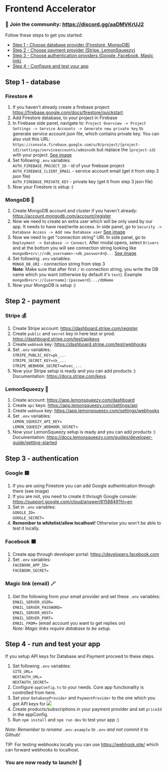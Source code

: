 # Frontend Accelerator
### 📣 Join the community: https://discord.gg/aaDMVKrUJ2

Follow these steps to get you started:
- [Step 1 - Choose database provider (Firestore, MongoDB)](#step-1---database)
- [Step 2 - Choose payment provider (Stripe, LemonSqueezy)](#step-2---payment)
- [Step 3 - Choose authentication providers (Google, Facebook, Magic link)](#step-3---authentication)
- [Step 4 - Configure and test your app](#step-4---run-and-test-your-app)
## Step 1 - database
### Firestore 🔥
1. If you haven't already create a firebase project: https://firebase.google.com/docs/firestore/quickstart.
2. Add Firestore database, to your project in Firebase
3. In Firebase side panel, navigate to: `Project Overview -> Project Settings -> Service Accounts -> Generate new private key` to generate service account json file, which contains private key. You can also visit this URL: `https://console.firebase.google.com/u/0/project/{project-id}/settings/serviceaccounts/adminsdk` but replace the `{project-id}` with your project.
[See image](https://i.ibb.co/x7zCDCj/Screenshot-2024-08-28-at-20-54-39.png)
4. Set following `.env` variables: <br />
`AUTH_FIREBASE_PROJECT_ID` - id of your firebase project<br />
`AUTH_FIREBASE_CLIENT_EMAIL` - service account email (get it from step 3 json file) <br />
`AUTH_FIREBASE_PRIVATE_KEY` - private key (get it from step 3 json file)
5. Now your Firestore is setup :)

### MongoDB 🧩
1. Create MongoDB account and cluster if you haven't already: https://account.mongodb.com/account/register
2. Now we need to create an extra user which will be only used by our app. It needs to have read/write access. In side panel, go to `Security -> Database Access -> Add new Database user`
[See image](https://i.ibb.co/BPk2wKT/mongo-setup-1.png)
3. Now we need to get "connection string" URI. In side panel, go to `Deployment -> Database -> Connect`. After modal opens, select `Drivers` and at the bottom you will see connection string looking like `mongodb+srv://<db_username>:<db_password>@...`
[See image](https://i.ibb.co/179rHFQ/mongo-setup-2.png)
4. Set following `.env` variables: <br />
`MONGO_DB_URI` - connection string from step 3 <br />
**Note**: Make sure that after first `/` in connection string, you write the DB name which you want (otherwise by default it's `test`). Example `mongodb+srv://{username}:{password}.../dbName`
5. Now your MongoDB is setup :)

## Step 2 - payment
### Stripe 💰
1. Create Stripe account: https://dashboard.stripe.com/register
2. Create `public` and `secret` key in here test or prod: https://dashboard.stripe.com/test/apikeys
3. Create `webhook` key: https://dashboard.stripe.com/test/webhooks 
4. Set `.env` variables:<br/>
`STRIPE_PUBLIC_KEY=pk_...` <br/>
`STRIPE_SECRET_KEY=sk_...` <br/>
`STRIPE_WEBHOOK_SECRET=whsec_...`
5. Now your Stripe setup is ready and you can add products :)
Documentation: https://docs.stripe.com/keys

### LemonSqueezy 🍋
1. Create account: https://app.lemonsqueezy.com/dashboard
2. Create `api` keys: https://app.lemonsqueezy.com/settings/api
3. Create `webhook` key: https://app.lemonsqueezy.com/settings/webhooks
4. Set `.env` variables:<br/>
`LEMON_SQUEEZY_API_KEY=` <br />
`LEMON_SQUEEZY_WEBHOOK_SECRET`=<br />
5. Now your LemonSqueezy setup is ready and you can add products :)
Documentation: https://docs.lemonsqueezy.com/guides/developer-guide/getting-started


## Step 3 - authentication
### Google 🟨

1. If you are using Firestore you can add Google authentication through there (see image)
2. If you are not, you need to create it through Google console: https://support.google.com/cloud/answer/6158849?hl=en 
3. Set in `.env` variables:<br/>
`GOOGLE_ID=` <br/>
`GOOGLE_SECRET=`<br/>
3. **Remember to whitelist/allow localhost!** Otherwise you won't be able to test it locally.


### Facebook 🟦
1. Create app through developer portal: https://developers.facebook.com
2. Set `.env` variables: <br/>
`FACEBOOK_APP_ID=` <br/>
`FACEBOOK_SECRET=`

### Magic link (email) 🪄
1. Get the following from your email provider and set these `.env` variables: <br/>
`EMAIL_SERVER_USER=`<br/>
`EMAIL_SERVER_PASSWORD=`<br/>
`EMAIL_SERVER_HOST=`<br/>
`EMAIL_SERVER_PORT=`<br/>
`EMAIL_FROM=` (email account you want to get replies on) <br/>
_Note: Magic links require database to be setup._

## Step 4 - run and test your app
If you setup API keys for Database and Payment proceed to these steps.
1. Set following `.env` variables: <br/>
`SITE_URL=` <br >
`NEXTAUTH_URL=` <br />
`NEXTAUTH_SECRET=` <br />
1. Configure `appConfig.ts` to your needs. Core app functionality is controlled from here.
2. Set your `DatabaseProvider` and `PaymentProvider` to the one which you got API keys for
![](https://i.imghippo.com/files/ujhrb1725038529.png)
3. Create products/subscriptions in your payment provider and set `priceId` in the appConfig.
4. Run `npm install` and `npm run dev` to test your app :)

_Note: Remember to rename `.env.example` to `.env` and not commit it to Github!_

TIP: For testing webhooks locally you can use https://webhook.site/ which can forward webhooks to localhost. 

### You are now ready to launch! 🚀